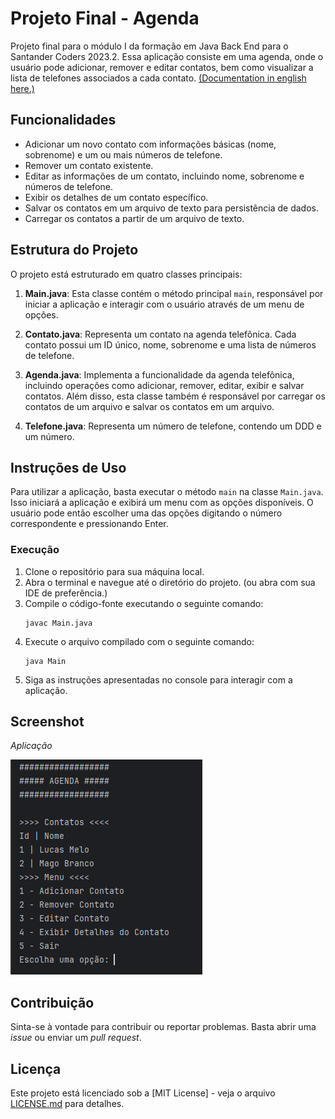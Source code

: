 # Projeto Final - Agenda

Projeto final para o módulo I da formação em Java Back End para o Santander Coders 2023.2.
Essa aplicação consiste em uma agenda, onde o usuário pode adicionar, remover e editar contatos, bem como visualizar a lista de telefones associados a cada contato.
[(Documentation in english here.)](README_en.md)

## Funcionalidades

- Adicionar um novo contato com informações básicas (nome, sobrenome) e um ou mais números de telefone.
- Remover um contato existente.
- Editar as informações de um contato, incluindo nome, sobrenome e números de telefone.
- Exibir os detalhes de um contato específico.
- Salvar os contatos em um arquivo de texto para persistência de dados.
- Carregar os contatos a partir de um arquivo de texto.

## Estrutura do Projeto
O projeto está estruturado em quatro classes principais:

1. **Main.java**: Esta classe contém o método principal `main`, responsável por iniciar a aplicação e interagir com o usuário através de um menu de opções.

2. **Contato.java**: Representa um contato na agenda telefônica. Cada contato possui um ID único, nome, sobrenome e uma lista de números de telefone.

3. **Agenda.java**: Implementa a funcionalidade da agenda telefônica, incluindo operações como adicionar, remover, editar, exibir e salvar contatos. Além disso, esta classe também é responsável por carregar os contatos de um arquivo e salvar os contatos em um arquivo.

4. **Telefone.java**: Representa um número de telefone, contendo um DDD e um número.

## Instruções de Uso

Para utilizar a aplicação, basta executar o método `main` na classe `Main.java`. Isso iniciará a aplicação e exibirá um menu com as opções disponíveis. O usuário pode então escolher uma das opções digitando o número correspondente e pressionando Enter.


### Execução
1. Clone o repositório para sua máquina local.
2. Abra o terminal e navegue até o diretório do projeto. (ou abra com sua IDE de preferência.)
3. Compile o código-fonte executando o seguinte comando:
    ```
    javac Main.java
    ```
4. Execute o arquivo compilado com o seguinte comando:
    ```
    java Main
    ```
5. Siga as instruções apresentadas no console para interagir com a aplicação.

## Screenshot

*Aplicação*

![Menu](src/screenshot/Screenshot1.png)


## Contribuição

Sinta-se à vontade para contribuir ou reportar problemas. Basta abrir uma *issue* ou enviar um *pull request*.

## Licença

Este projeto está licenciado sob a [MIT License] - veja o arquivo [LICENSE.md](LICENSE.md) para detalhes.
